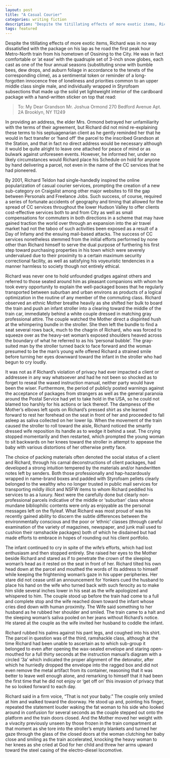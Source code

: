 ```yaml
---
layout: post
title: "A Casual Courier"
categories: writing fiction
description: "Despite the titillating effects of more exotic items, Richard was in no way dissatisfied with the package on his lap as he road the first peak hour Metro-North train from his hometown of Ossining to the City."
tags: featured
---
```


Despite the titillating effects of more exotic items, Richard was in no way dissatisfied with the package on his lap as he road the first peak hour Metro-North train from his hometown of Ossining to the City. He was in fact comfortable or ’at ease’ with the quadruple set of 3-inch snow globes, each cast as one of the four annual seasons (substituting snow with bumble bees, dew drops, and auburn foliage in accordance to the tenets of the corresponding clime), as a sentimental token or reminder of a long-forgotten innocence free of loneliness and priorities common to an upper middle class single male, and individually wrapped in Styrofoam subsections that made up the solid yet lightweight interior of the cardboard package with a hand-written sticker on top that read:

>    To:
>        My Dear Grandson Mr. Joshua Ormond
>        270 Bedford Avenue
>       Apt. 2A
>        Brooklyn, NY 11249


In providing an address, the elder Mrs. Ormond betrayed her unfamiliarity with the terms of their agreement, but Richard did not mind re-explaining these terms to his septuagenarian client as he gently reminded her that he would in fact transfer or ‘hand off’ the parcel to the inscribed Grandson at the Station, and that in fact no direct address would be necessary although it would be quite alright to leave one attached for peace of mind or as bulwark against unforeseen events. However, he informed her, under no likely circumstances would Richard place his Schedule on hold for anyone by hand delivering a parcel, not even in the name of the CC services that he had pioneered.

By 2001, Richard Teldon had single-handedly inspired the online popularization of casual courier services, prompting the creation of a new sub-category on Craigslist among other major websites to fill the gap between Personals and Freelance Jobs. Such success, of course, required a series of fortunate accidents of geography and timing that allowed for the spread of CC services throughout the lower Hudson Valley to offer clients cost-effective services both to and from City as well as small compensations for commuters in both directions in a scheme that may have gained traction the world over through an expansion into the air travel market had not the taboo of such activities been exposed as a result of a Day of Infamy and the ensuing mail-based attacks. The success of CC services nonetheless stemmed from the initial efforts performed by none other than Richard himself to serve the dual purpose of furthering his first step toward purchasing properties in his town which were severely undervalued due to their proximity to a certain maximum security correctional facility, as well as satisfying his voyeuristic tendencies in a manner harmless to society though not entirely ethical.

Richard was never one to hold unfounded grudges against others and referred to those seated around him as pleasant companions with whom he took every opportunity to explain the well-packaged boxes that he regularly transported between suburban and urban environs as products of a logical optimization in the routine of any member of the commuting class. Richard observed an ethnic Mother breathe heavily as she shifted her bulk to board the train and push an infant stroller into a clearing toward the middle of the train car, immediately behind a white couple dressed in matching gray professional attire. The couple watched the Mother direct a dispirited hush at the whimpering bundle in the stroller. She then left the bundle to find a seat several rows back, much to the chagrin of Richard, who was forced to squeeze over as the heavy-set woman’s exposed shoulders heaved across the boundary of what he referred to as his ‘personal bubble’. The gray-suited man by the stroller turned back to face forward and the woman presumed to be the man’s young wife offered Richard a strained smile before turning her eyes downward toward the infant in the stroller who had begun to cry loudly.

It was not as if Richard’s violation of privacy had ever impacted a client or addressee in any way whatsoever and had he not been so shocked as to forget to reseal the waxed instruction manual, neither party would have been the wiser. Furthermore, the period of publicly posted warnings against the acceptance of packages from strangers as well as the general paranoia around the Postal Service had yet to take hold in the USA, so he could not blamed too harshly for his actions or lack thereof. The dampness of the Mother’s elbows left spots on Richard’s pressed shirt as she learned forward to rest her forehead on the seat in front of her and proceeded to fall asleep as saliva collected on her lower lip. When the movement of the train caused the stroller to roll toward the aisle, Richard noticed the smartly dressed wife reposition its handle as to wedge it behind a seat. The crying stopped momentarily and then restarted, which prompted the young woman to sit backwards on her knees toward the stroller in attempt to appease the baby with various distortions of her otherwise pretty face.

The choice of packing materials often denoted the social status of a client and Richard, through his carnal deconstructions of client packages, had developed a strong intuition tempered by the materials and/or handwritten notes left by senders. Both those professionally and hap-hazardously wrapped in name-brand boxes and padded with Styrofoam pellets clearly belonged to the wealthy who no longer trusted in public mail services for transporting mildly illicit and NSFW items to whom Richard peddled his services to as a luxury. Next were the carefully done but clearly non-professional parcels indicative of the middle or ‘suburban’ class whose mundane bibliophilic contents were only as enjoyable as the personal messages left on the flyleaf. What Richard was most proud of was his recently gained ability to discern the subtle differences between the environmentally conscious and the poor or ‘ethnic’ classes (through careful examination of the variety of magazines, newspaper, and junk mail used to cushion their ramshackle packages) both of which he disdained but had made efforts to embrace in hopes of rounding out his client portfolio.

The infant continued to cry in spite of the wife’s efforts, which had lost enthusiasm and then stopped entirely. She raised her eyes to the Mother beside Richard and stared as if to penetrate the crown of the sleeping woman’s head as it rested on the seat in front of her. Richard tilted his own head down at the parcel and mouthed the words of its address to himself while keeping the frightening woman’s gaze in his upper peripheries. Her stare did not cease until an announcement for Yonkers cued the husband to place his hand on the wife who turned back with such ferocity as to make him slide several inches lower in his seat as the wife apologized and whispered to him. The couple stood up before the train had come to a full and complete stop and the wife reached down toward the infant whose cries died down with human proximity. The Wife said something to her husband as he rubbed her shoulder and smiled.
The train came to a halt and the sleeping woman’s saliva pooled on her jeans without Richard’s notice. He stared at the couple as the wife invited her husband to coddle the infant.

Richard rubbed his palms against his pant legs, and coughed into his shirt. The parcel in question was of the third, ramshackle class, although at the time Richard had been unable to ascertain as to which sub-group it belonged to even after opening the wax-sealed envelope and staring open-mouthed for a full thirty seconds at the instruction manual’s diagram with a circled ‘3a’ which indicated the proper alignment of the detonator, after which he hurriedly dropped the envelope into the ragged box and did not even remove the metal artifact from its container, reasoning that it was better to leave well enough alone, and remarking to himself that it had been the first time that he did not enjoy or ‘get off on’ this invasion of privacy that he so looked forward to each day.

Richard said in a firm voice, “That is not your baby.” The couple only smiled at him and walked toward the doorway. He stood up and, pointing his finger, repeated the statement louder waking the fat woman to his side who looked around in confusion for several seconds as the couple stepped out onto the platform and the train doors closed. And the Mother moved her weight with a vivacity previously unseen by those frozen in the train compartment at that moment as she tore into the stroller’s empty blankets and turned her gaze through the glass of the closed doors at the woman clutching her baby close and smiling as the train accelerated, knocking the heavy woman to her knees as she cried at God for her child and threw her arms upward toward the steel casing of the electro-diesel locomotive.
